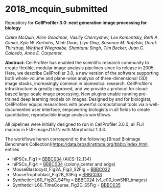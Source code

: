 # 2018_mcquin_submitted

Repository for **CellProfiler 3.0: next generation image processing for biology**

*Claire McQuin, Allen Goodman, Vasiliy Chernyshev, Lee Kamentsky, Beth A. Cimini, Kyle W. Karhohs, Minh Doan, Liya Ding, Susanne M. Rafelski, Derek Thirstrup, Winfried Wiegraebe, Shantanu Singh, Tim Becker, Juan C. Caicedo, Anne E. Carpenter.*

**Abstract:** CellProfiler has enabled the scientific research community to create flexible, modular image analysis pipelines since its release in 2005. Here, we describe CellProfiler 3.0, a new version of the software supporting both whole-volume and plane-wise analysis of three-dimensional (3D) image stacks, increasingly common in biomedical research. CellProfiler’s infrastructure is greatly improved, and we provide a protocol for cloud-based large-scale image processing. New plugins enable running pre-trained deep learning models on images. Designed by and for biologists, CellProfiler equips researchers with powerful computational tools via a well-documented user interface, empowering biologists in all fields to create quantitative, reproducible image analysis workflows.

All pipelines were initially designed to run in CellProfiler 3.0.0; all FIJI macros in FIJI-ImageJ1.51N with MorpholibJ 1.3.3.

The workflows herein correspond to the following [Broad Bioimage Benchmark Collection](https://data.broadinstitute.org/bbbc/index.html_ entries

* hiPSCs_Fig1 = [BBBC034](https://data.broadinstitute.org/bbbc/BBBC034/) (AICS-12_134)
* hiPSCs_Fig4 = [BBBC034](https://data.broadinstitute.org/bbbc/BBBC034/) (colony_center and edge)
* MouseBlastocyst_Fig2A_Fig3_S2Fig = [BBBC032](https://data.broadinstitute.org/bbbc/BBBC032)
* MouseTrophoblast_Fig2B_S3Fig = [BBBC033](https://data.broadinstitute.org/bbbc/BBBC033)
* SyntheticHL60_Fig2C_S4Fig = [BBBC024](https://data.broadinstitute.org/bbbc/BBBC024/) (v1_c00_lowSNR_images)
* SyntheticHL60_TimeCourse_Fig2D_S5Fig = [BBBC035](https://data.broadinstitute.org/bbbc/BBBC035) 
